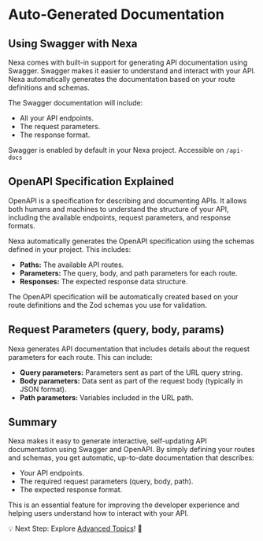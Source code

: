 # Auto-Generated Documentation

## Using Swagger with Nexa

Nexa comes with built-in support for generating API documentation using Swagger. Swagger makes it easier to understand and interact with your API. Nexa automatically generates the documentation based on your route definitions and schemas.

The Swagger documentation will include:
- All your API endpoints.
- The request parameters.
- The response format.

Swagger is enabled by default in your Nexa project. Accessible on `/api-docs`

## OpenAPI Specification Explained

OpenAPI is a specification for describing and documenting APIs. It allows both humans and machines to understand the structure of your API, including the available endpoints, request parameters, and response formats.

Nexa automatically generates the OpenAPI specification using the schemas defined in your project. This includes:
- **Paths:** The available API routes.
- **Parameters:** The query, body, and path parameters for each route.
- **Responses:** The expected response data structure.

The OpenAPI specification will be automatically created based on your route definitions and the Zod schemas you use for validation.

## Request Parameters (query, body, params)

Nexa generates API documentation that includes details about the request parameters for each route. This can include:
- **Query parameters:** Parameters sent as part of the URL query string.
- **Body parameters:** Data sent as part of the request body (typically in JSON format).
- **Path parameters:** Variables included in the URL path.

## Summary

Nexa makes it easy to generate interactive, self-updating API documentation using Swagger and OpenAPI. By simply defining your routes and schemas, you get automatic, up-to-date documentation that describes:
- Your API endpoints.
- The required request parameters (query, body, path).
- The expected response format.

This is an essential feature for improving the developer experience and helping users understand how to interact with your API.

💡 Next Step: Explore [Advanced Topics](/advanced-topics)! 🚀